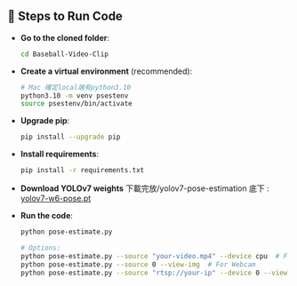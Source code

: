 
## 🚀 Steps to Run Code

- **Go to the cloned folder**:
  ```bash
  cd Baseball-Video-Clip
  ```
- **Create a virtual environment** (recommended):
  ```bash
  # Mac 確定local端有python3.10
  python3.10 -m venv psestenv
  source psestenv/bin/activate
  ```
- **Upgrade pip**:
  ```bash
  pip install --upgrade pip
  ```
- **Install requirements**:
  ```bash
  pip install -r requirements.txt
  ```
- **Download YOLOv7 weights** 下載完放/yolov7-pose-estimation 底下 :
  [yolov7-w6-pose.pt](https://github.com/WongKinYiu/yolov7/releases/download/v0.1/yolov7-w6-pose.pt)

- **Run the code**:
  ```bash
  python pose-estimate.py

  # Options:
  python pose-estimate.py --source "your-video.mp4" --device cpu  # For CPU
  python pose-estimate.py --source 0 --view-img  # For Webcam
  python pose-estimate.py --source "rtsp://your-ip" --device 0 --view-img  # For LiveStream
  ```
